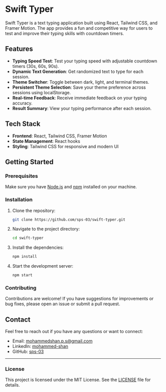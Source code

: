 # Swift Typer

Swift Typer is a text typing application built using React, Tailwind CSS, and Framer Motion. The app provides a fun and competitive way for users to test and improve their typing skills with countdown timers.

## Features

- **Typing Speed Test**: Test your typing speed with adjustable countdown timers (30s, 60s, 90s).
- **Dynamic Text Generation**: Get randomized text to type for each session.
- **Theme Switcher**: Toggle between dark, light, and terminal themes.
- **Persistent Theme Selection**: Save your theme preference across sessions using localStorage.
- **Real-time Feedback**: Receive immediate feedback on your typing accuracy.
- **Result Summary**: View your typing performance after each session.

## Tech Stack

- **Frontend**: React, Tailwind CSS, Framer Motion
- **State Management**: React hooks
- **Styling**: Tailwind CSS for responsive and modern UI

## Getting Started

### Prerequisites

Make sure you have [Node.js](https://nodejs.org/) and [npm](https://www.npmjs.com/) installed on your machine.

### Installation

1. Clone the repository:

   ```bash
   git clone https://github.com/sps-03/swift-typer.git
   ```

2. Navigate to the project directory:

   ```bash
   cd swift-typer
   ```

3. Install the dependencies:

   ```bash
   npm install
   ```

4. Start the development server:
   ```bash
   npm start
   ```

### Contributing

Contributions are welcome! If you have suggestions for improvements or bug fixes, please open an issue or submit a pull request.

## Contact

Feel free to reach out if you have any questions or want to connect:

- Email: mohammedshan.p.s@gmail.com
- LinkedIn: [mohammed-shan](https://www.linkedin.com/in/mohammed-shan/)
- GitHub: [sps-03](https://github.com/sps-03)

---

### License

This project is licensed under the MIT License. See the [LICENSE](LICENSE) file for details.
